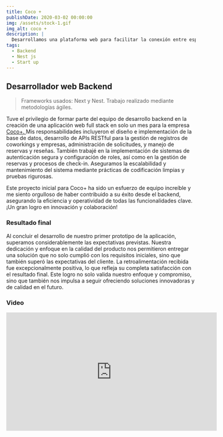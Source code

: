 ```yaml
---
title: Coco +
publishDate: 2020-03-02 00:00:00
img: /assets/stock-1.gif
img_alt: coco +
description: |
  Desarrollamos una plataforma web para facilitar la conexión entre espacios de coworking y empresas, ofreciendo un ambiente colaborativo y flexible para el crecimiento empresarial.
tags:
  - Backend
  - Nest js
  - Start up
---
```


## Desarrollador web Backend

> Frameworks usados: Next y Nest. Trabajo realizado mediante metodologías ágiles.

Tuve el privilegio de formar parte del equipo de desarrollo backend en la creación de una aplicación web full stack en solo un mes para la empresa <a href="https://www.linkedin.com/company/cocolatam/?lipi=urn%3Ali%3Apage%3Ad_flagship3_search_srp_all%3BoL8%2FWlFIRqugjIRgUoH9yw%3D%3D">Coco+. </a> Mis responsabilidades incluyeron el diseño e implementación de la base de datos, desarrollo de APIs RESTful para la gestión de registros de coworkings y empresas, administración de solicitudes, y manejo de reservas y reseñas. También trabajé en la implementación de sistemas de autenticación segura y configuración de roles, así como en la gestión de reservas y procesos de check-in. Aseguramos la escalabilidad y mantenimiento del sistema mediante prácticas de codificación limpias y pruebas rigurosas.

Este proyecto inicial para Coco+ ha sido un esfuerzo de equipo increíble y me siento orgulloso de haber contribuido a su éxito desde el backend, asegurando la eficiencia y operatividad de todas las funcionalidades clave. ¡Un gran logro en innovación y colaboración! 

### Resultado final

Al concluir el desarrollo de nuestro primer prototipo de la aplicación, superamos considerablemente las expectativas previstas. Nuestra dedicación y enfoque en la calidad del producto nos permitieron entregar una solución que no solo cumplió con los requisitos iniciales, sino que también superó las expectativas del cliente. La retroalimentación recibida fue excepcionalmente positiva, lo que refleja su completa satisfacción con el resultado final. Este logro no solo valida nuestro enfoque y compromiso, sino que también nos impulsa a seguir ofreciendo soluciones innovadoras y de calidad en el futuro.

### Video

<iframe width="560" height="315" src="https://www.youtube.com/embed/LNkUfo6lnWY?si=7JTY2o8MAoIRLmYo" title="YouTube video player" frameborder="0" allow="accelerometer; autoplay; clipboard-write; encrypted-media; gyroscope; picture-in-picture; web-share" referrerpolicy="strict-origin-when-cross-origin" allowfullscreen></iframe>

<!-- <div style="position: relative; padding-bottom: 56.25%; height: 0; overflow: hidden;">
    <video style="position: absolute; top: 0; left: 0; width: 100%; height: 100%;" controls>
      <source src="../../../public/assets/coco+.mp4" type="video/mp4">
      Tu navegador no admite el elemento de video.
    </video>
</div> -->



<!-- ### Documentación Backend

- -->

